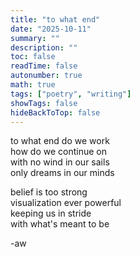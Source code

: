 ```yaml
---
title: "to what end"
date: "2025-10-11"
summary: ""
description: ""
toc: false
readTime: false
autonumber: true
math: true
tags: ["poetry", "writing"]
showTags: false
hideBackToTop: false
---
```


to what end do we work  
how do we continue on  
with no wind in our sails  
only dreams in our minds  
  
belief is too strong  
visualization ever powerful  
keeping us in stride  
with what's meant to be   


-aw